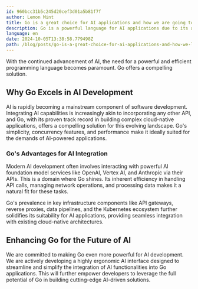 ```yaml
---
id: 960bcc31b5c245d20cef3d01a5b81f7f
author: Lemon Mint
title: Go is a great choice for AI applications and how we are going to make it better.
description: Go is a powerful language for AI applications due to its ability to handle complex cloud-native tasks and integrate with AI services.
language: en
date: 2024-10-05T13:38:58.779498Z
path: /blog/posts/go-is-a-great-choice-for-ai-applications-and-how-we-ll-make-it-even-better-z4bd97719
---
```


With the continued advancement of AI, the need for a powerful and efficient programming language becomes paramount. Go offers a compelling solution.

## Why Go Excels in AI Development

AI is rapidly becoming a mainstream component of software development. Integrating AI capabilities is increasingly akin to incorporating any other API, and Go, with its proven track record in building complex cloud-native applications, offers a compelling solution for this evolving landscape. Go's simplicity, concurrency features, and performance make it ideally suited for the demands of AI-powered applications.

### Go's Advantages for AI Integration

Modern AI development often involves interacting with powerful AI foundation model services like OpenAI, Vertex AI, and Anthropic via their APIs. This is a domain where Go shines. Its inherent efficiency in handling API calls, managing network operations, and processing data makes it a natural fit for these tasks.

Go's prevalence in key infrastructure components like API gateways, reverse proxies, data pipelines, and the Kubernetes ecosystem further solidifies its suitability for AI applications, providing seamless integration with existing cloud-native architectures.

## Enhancing Go for the Future of AI

We are committed to making Go even more powerful for AI development. We are actively developing a highly ergonomic AI interface designed to streamline and simplify the integration of AI functionalities into Go applications. This will further empower developers to leverage the full potential of Go in building cutting-edge AI-driven solutions.
